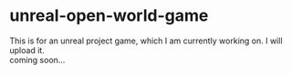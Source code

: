 # unreal-open-world-game
This is for an unreal project game, which I am currently working on. I will upload it.
<br> coming soon... <br>
